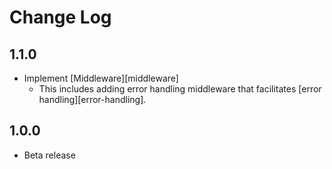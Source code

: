 # Change Log

## 1.1.0

- Implement [Middleware][middleware]
  - This includes adding error handling middleware that facilitates [error handling][error-handling].

## 1.0.0

- Beta release
